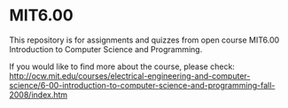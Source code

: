 MIT6.00
=======

This repository is for assignments and quizzes from open course MIT6.00 Introduction to Computer Science and Programming.

If you would like to find more about the course, please check: http://ocw.mit.edu/courses/electrical-engineering-and-computer-science/6-00-introduction-to-computer-science-and-programming-fall-2008/index.htm
